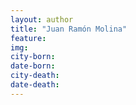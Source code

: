 ```yaml
---
layout: author
title: "Juan Ramón Molina"
feature: 
img:
city-born: 
date-born: 
city-death: 
date-death:
---
```

